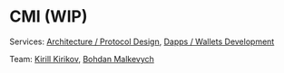 # CMI \(WIP\)

Services: [Architecture / Protocol Design](../services/architecture-design-protocol.md), [Dapps / Wallets Development](../services/dapps-wallets-development.md)

Team: [Kirill Kirikov](../about/team/kirill-kirikov.md), [Bohdan Malkevych](../about/team/bohdan-malkevych.md)






